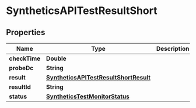 

# SyntheticsAPITestResultShort

## Properties

Name | Type | Description | Notes
------------ | ------------- | ------------- | -------------
**checkTime** | **Double** |  |  [optional]
**probeDc** | **String** |  |  [optional]
**result** | [**SyntheticsAPITestResultShortResult**](SyntheticsAPITestResultShortResult.md) |  |  [optional]
**resultId** | **String** |  |  [optional]
**status** | [**SyntheticsTestMonitorStatus**](SyntheticsTestMonitorStatus.md) |  |  [optional]



